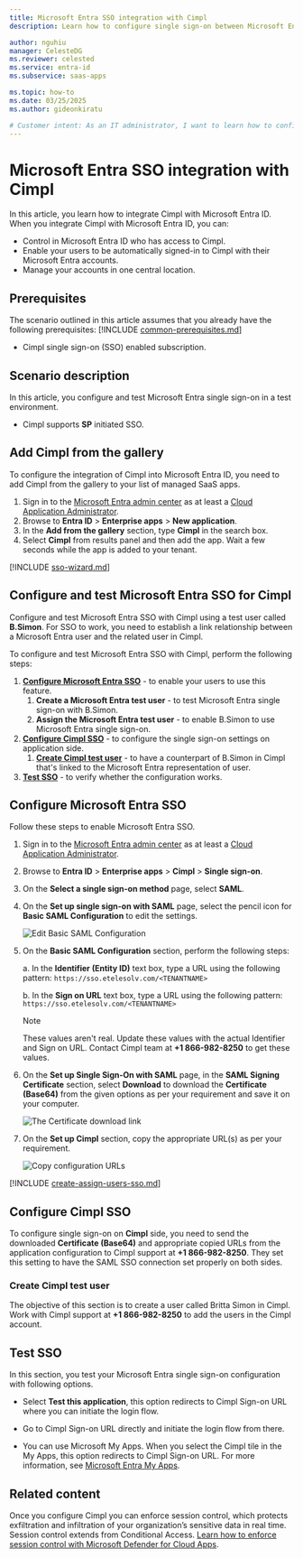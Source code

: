 ```yaml
---
title: Microsoft Entra SSO integration with Cimpl
description: Learn how to configure single sign-on between Microsoft Entra ID and Cimpl.

author: nguhiu
manager: CelesteDG
ms.reviewer: celested
ms.service: entra-id
ms.subservice: saas-apps

ms.topic: how-to
ms.date: 03/25/2025
ms.author: gideonkiratu

# Customer intent: As an IT administrator, I want to learn how to configure single sign-on between Microsoft Entra ID and Cimpl so that I can control who has access to Cimpl, enable automatic sign-in with Microsoft Entra accounts, and manage my accounts in one central location.
---
```

# Microsoft Entra SSO integration with Cimpl

In this article,  you learn how to integrate Cimpl with Microsoft Entra ID. When you integrate Cimpl with Microsoft Entra ID, you can:

* Control in Microsoft Entra ID who has access to Cimpl.
* Enable your users to be automatically signed-in to Cimpl with their Microsoft Entra accounts.
* Manage your accounts in one central location.

## Prerequisites

The scenario outlined in this article assumes that you already have the following prerequisites:
[!INCLUDE [common-prerequisites.md](~/identity/saas-apps/includes/common-prerequisites.md)]
* Cimpl single sign-on (SSO) enabled subscription.

## Scenario description

In this article,  you configure and test Microsoft Entra single sign-on in a test environment.

* Cimpl supports **SP** initiated SSO.

## Add Cimpl from the gallery

To configure the integration of Cimpl into Microsoft Entra ID, you need to add Cimpl from the gallery to your list of managed SaaS apps.

1. Sign in to the [Microsoft Entra admin center](https://entra.microsoft.com) as at least a [Cloud Application Administrator](~/identity/role-based-access-control/permissions-reference.md#cloud-application-administrator).
1. Browse to **Entra ID** > **Enterprise apps** > **New application**.
1. In the **Add from the gallery** section, type **Cimpl** in the search box.
1. Select **Cimpl** from results panel and then add the app. Wait a few seconds while the app is added to your tenant.

 [!INCLUDE [sso-wizard.md](~/identity/saas-apps/includes/sso-wizard.md)]

<a name='configure-and-test-azure-ad-sso-for-cimpl'></a>

## Configure and test Microsoft Entra SSO for Cimpl

Configure and test Microsoft Entra SSO with Cimpl using a test user called **B.Simon**. For SSO to work, you need to establish a link relationship between a Microsoft Entra user and the related user in Cimpl.

To configure and test Microsoft Entra SSO with Cimpl, perform the following steps:

1. **[Configure Microsoft Entra SSO](#configure-azure-ad-sso)** - to enable your users to use this feature.
    1. **Create a Microsoft Entra test user** - to test Microsoft Entra single sign-on with B.Simon.
    1. **Assign the Microsoft Entra test user** - to enable B.Simon to use Microsoft Entra single sign-on.
1. **[Configure Cimpl SSO](#configure-cimpl-sso)** - to configure the single sign-on settings on application side.
    1. **[Create Cimpl test user](#create-cimpl-test-user)** - to have a counterpart of B.Simon in Cimpl that's linked to the Microsoft Entra representation of user.
1. **[Test SSO](#test-sso)** - to verify whether the configuration works.

<a name='configure-azure-ad-sso'></a>

## Configure Microsoft Entra SSO

Follow these steps to enable Microsoft Entra SSO.

1. Sign in to the [Microsoft Entra admin center](https://entra.microsoft.com) as at least a [Cloud Application Administrator](~/identity/role-based-access-control/permissions-reference.md#cloud-application-administrator).
1. Browse to **Entra ID** > **Enterprise apps** > **Cimpl** > **Single sign-on**.
1. On the **Select a single sign-on method** page, select **SAML**.
1. On the **Set up single sign-on with SAML** page, select the pencil icon for **Basic SAML Configuration** to edit the settings.

   ![Edit Basic SAML Configuration](common/edit-urls.png)

1. On the **Basic SAML Configuration** section, perform the following steps:

    a. In the **Identifier (Entity ID)** text box, type a URL using the following pattern:
    `https://sso.etelesolv.com/<TENANTNAME>`
    
    b. In the **Sign on URL** text box, type a URL using the following pattern:
    `https://sso.etelesolv.com/<TENANTNAME>`

    > [!NOTE]
    > These values aren't real. Update these values with the actual Identifier and Sign on URL. Contact Cimpl team at **+1 866-982-8250** to get these values.

1. On the **Set up Single Sign-On with SAML** page, in the **SAML Signing Certificate** section, select **Download** to download the **Certificate (Base64)** from the given options as per your requirement and save it on your computer.

    ![The Certificate download link](common/certificatebase64.png)

1. On the **Set up Cimpl** section, copy the appropriate URL(s) as per your requirement.

    ![Copy configuration URLs](common/copy-configuration-urls.png)

<a name='create-an-azure-ad-test-user'></a>

[!INCLUDE [create-assign-users-sso.md](~/identity/saas-apps/includes/create-assign-users-sso.md)]

## Configure Cimpl SSO

To configure single sign-on on **Cimpl** side, you need to send the downloaded **Certificate (Base64)** and appropriate copied URLs from the application configuration to Cimpl support at **+1 866-982-8250**. They set this setting to have the SAML SSO connection set properly on both sides.

### Create Cimpl test user

The objective of this section is to create a user called Britta Simon in Cimpl. Work with Cimpl support at **+1 866-982-8250** to add the users in the Cimpl account.

## Test SSO

In this section, you test your Microsoft Entra single sign-on configuration with following options. 

* Select **Test this application**, this option redirects to Cimpl Sign-on URL where you can initiate the login flow. 

* Go to Cimpl Sign-on URL directly and initiate the login flow from there.

* You can use Microsoft My Apps. When you select the Cimpl tile in the My Apps, this option redirects to Cimpl Sign-on URL. For more information, see [Microsoft Entra My Apps](/azure/active-directory/manage-apps/end-user-experiences#azure-ad-my-apps).

## Related content

Once you configure Cimpl you can enforce session control, which protects exfiltration and infiltration of your organization’s sensitive data in real time. Session control extends from Conditional Access. [Learn how to enforce session control with Microsoft Defender for Cloud Apps](/cloud-app-security/proxy-deployment-aad).
